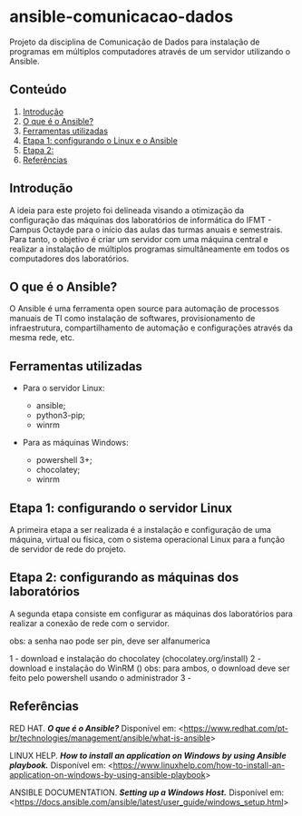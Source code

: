 # ansible-comunicacao-dados
  Projeto da disciplina de Comunicação de Dados para instalação de programas em múltiplos computadores através de um servidor utilizando o Ansible.

## Conteúdo

1. [Introdução](https://github.com/nairamouras/ansible-comunicacao-dados/blob/main/README.md#introdu%C3%A7%C3%A3o)
2. [O que é o Ansible?](https://github.com/nairamouras/ansible-comunicacao-dados/blob/main/README.md#o-que-%C3%A9-o-ansible)
3. [Ferramentas utilizadas](https://github.com/nairamouras/ansible-comunicacao-dados/blob/main/README.md#ferramentas-utilizadas)
5. [Etapa 1: configurando o Linux e o Ansible](https://github.com/nairamouras/ansible-comunicacao-dados/blob/main/README.md#etapa-1-configurando-o-servidor-linux-e-o-ansible)
6. [Etapa 2:]()
7. [Referências](https://github.com/nairamouras/ansible-comunicacao-dados/blob/main/README.md#refer%C3%AAncias)

## Introdução

  A ideia para este projeto foi delineada visando a otimização da configuração das máquinas dos laboratórios de informática do IFMT - Campus Octayde para o início das aulas das turmas anuais e semestrais. Para tanto, o objetivo é criar um servidor com uma máquina central e realizar a instalação de múltiplos programas simultâneamente em todos os computadores dos laboratórios.

## O que é o Ansible?

  O Ansible é uma ferramenta open source para automação de processos manuais de TI como instalação de softwares, provisionamento de infraestrutura, compartilhamento de automação e configurações através da mesma rede, etc.
  
## Ferramentas utilizadas

  - Para o servidor Linux:
    - ansible;
    - python3-pip;
    - winrm

  - Para as máquinas Windows:
    - powershell 3+;
    - chocolatey;
    - winrm

## Etapa 1: configurando o servidor Linux

  A primeira etapa a ser realizada é a instalação e configuração de uma máquina, virtual ou física, com o sistema operacional Linux para a função de servidor de rede do projeto. 


## Etapa 2: configurando as máquinas dos laboratórios

  A segunda etapa consiste em configurar as máquinas dos laboratórios para realizar a conexão de rede com o servidor.


  obs: a senha nao pode ser pin, deve ser alfanumerica 
  
  1 - download e instalação do chocolatey (chocolatey.org/install)
  2 - download e instalação do WinRM ()
    obs: para ambos, o download deve ser feito pelo powershell usando o administrador
  3 -  





## Referências

RED HAT. ***O que é o Ansible?*** Disponível em: <<https://www.redhat.com/pt-br/technologies/management/ansible/what-is-ansible>>

LINUX HELP. ***How to install an application on Windows by using Ansible playbook.*** Disponível em: <<https://www.linuxhelp.com/how-to-install-an-application-on-windows-by-using-ansible-playbook>>

ANSIBLE DOCUMENTATION. ***Setting up a Windows Host.*** Disponível em: <<https://docs.ansible.com/ansible/latest/user_guide/windows_setup.html>>
